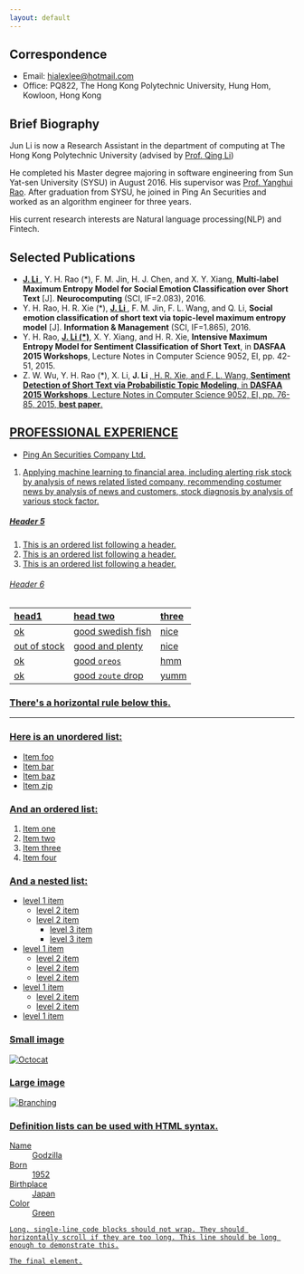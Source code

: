 ```yaml
---
layout: default
---
```



## Correspondence

*   Email: hialexlee@hotmail.com
*   Office: PQ822, The Hong Kong Polytechnic University, Hung Hom, Kowloon, Hong Kong

## Brief Biography

Jun Li is now a Research Assistant in the department of computing at The Hong Kong Polytechnic University (advised by [Prof. Qing Li](https://www4.comp.polyu.edu.hk/~csqli/))

He completed his Master degree majoring in software engineering from Sun Yat-sen University (SYSU) in August 2016. His supervisor was [Prof. Yanghui Rao](https://bda.pku.edu.cn/systd/aszbmck/jhytpjys/gqa_20180702093709523592/index.htm). After graduation from SYSU, he joined in Ping An Securities and worked as an algorithm engineer for three years.

His current research interests are Natural language processing(NLP) and Fintech.

## Selected Publications

*   **<u> J. Li </u>**, Y. H. Rao (*), F. M. Jin, H. J. Chen, and X. Y. Xiang, **Multi-label Maximum Entropy Model for Social Emotion Classification over Short Text** [J]. **Neurocomputing** (SCI, IF=2.083), 2016.
*   Y. H. Rao, H. R. Xie (*), **<u> J. Li </u>**, F. M. Jin, F. L. Wang, and Q. Li, **Social emotion classification of short text via topic-level maximum entropy model** [J]. **Information & Management** (SCI, IF=1.865), 2016.
*   Y. H. Rao, **<u> J. Li (*)</u>**, X. Y. Xiang, and H. R. Xie, **Intensive Maximum Entropy Model for Sentiment Classification of Short Text**, in **DASFAA 2015 Workshops**, Lecture Notes in Computer Science 9052, EI, pp. 42-51, 2015.
*   Z. W. Wu, Y. H. Rao (*), X. Li, **</u> J. Li <u>**, H. R. Xie, and F. L. Wang, **Sentiment Detection of Short Text via Probabilistic Topic Modeling**, in **DASFAA 2015 Workshops**, Lecture Notes in Computer Science 9052, EI, pp. 76-85, 2015, **best paper**.


## PROFESSIONAL EXPERIENCE

*   Ping An Securities Company Ltd.
1.  Applying machine learning to financial area, including alerting risk stock by analysis of news related listed company, recommending costumer news by analysis of news and customers, stock diagnosis by analysis of various stock factor. 

##### Header 5

1.  This is an ordered list following a header.
2.  This is an ordered list following a header.
3.  This is an ordered list following a header.

###### Header 6

| head1        | head two          | three |
|:-------------|:------------------|:------|
| ok           | good swedish fish | nice  |
| out of stock | good and plenty   | nice  |
| ok           | good `oreos`      | hmm   |
| ok           | good `zoute` drop | yumm  |

### There's a horizontal rule below this.

* * *

### Here is an unordered list:

*   Item foo
*   Item bar
*   Item baz
*   Item zip

### And an ordered list:

1.  Item one
1.  Item two
1.  Item three
1.  Item four

### And a nested list:

- level 1 item
  - level 2 item
  - level 2 item
    - level 3 item
    - level 3 item
- level 1 item
  - level 2 item
  - level 2 item
  - level 2 item
- level 1 item
  - level 2 item
  - level 2 item
- level 1 item

### Small image

![Octocat](https://github.githubassets.com/images/icons/emoji/octocat.png)

### Large image

![Branching](https://guides.github.com/activities/hello-world/branching.png)


### Definition lists can be used with HTML syntax.

<dl>
<dt>Name</dt>
<dd>Godzilla</dd>
<dt>Born</dt>
<dd>1952</dd>
<dt>Birthplace</dt>
<dd>Japan</dd>
<dt>Color</dt>
<dd>Green</dd>
</dl>

```
Long, single-line code blocks should not wrap. They should horizontally scroll if they are too long. This line should be long enough to demonstrate this.
```

```
The final element.
```
